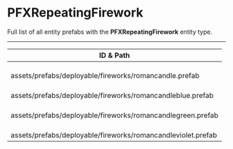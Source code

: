 # PFXRepeatingFirework
Full list of all <Badge type="warning" text="4"/> entity prefabs with the **PFXRepeatingFirework** entity type.

---
| ID & Path |
| --- |
| <a href="#1410649145"><Badge id="1410649145" type="tip" text="#"/></a> <Badge type="tip" text="1410649145"/> <br> assets/prefabs/deployable/fireworks/romancandle.prefab |
| <a href="#3989759960"><Badge id="3989759960" type="tip" text="#"/></a> <Badge type="tip" text="3989759960"/> <br> assets/prefabs/deployable/fireworks/romancandleblue.prefab |
| <a href="#1833523633"><Badge id="1833523633" type="tip" text="#"/></a> <Badge type="tip" text="1833523633"/> <br> assets/prefabs/deployable/fireworks/romancandlegreen.prefab |
| <a href="#4013199910"><Badge id="4013199910" type="tip" text="#"/></a> <Badge type="tip" text="4013199910"/> <br> assets/prefabs/deployable/fireworks/romancandleviolet.prefab |

